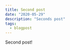 ```yaml
---
title: Second post
date: "2020-05-29"
description: "Seconds post"
tags:
  - blogpost
---
```


Second post!